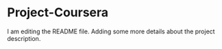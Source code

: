 # Project-Coursera
I am editing the README file. Adding some more details about the project description.
